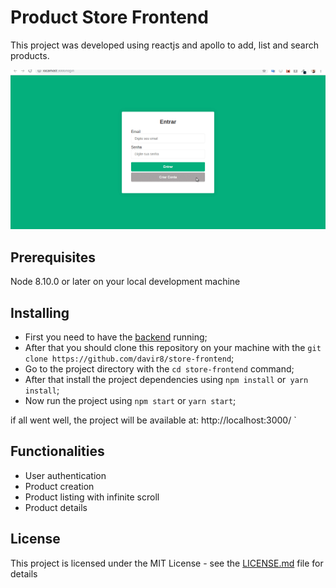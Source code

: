 # Product Store Frontend

This project was developed using reactjs and apollo to add, list and search products.

![](src/assets/presentation.gif)

## Prerequisites

Node 8.10.0 or later on your local development machine


## Installing

* First you need to have the [backend](https://github.com/davir8/store-backend) running;
* After that you should clone this repository on your machine with the `git clone https://github.com/davir8/store-frontend`;
* Go to the project directory with the `cd store-frontend` command;
* After that install the project dependencies using `npm install` or` yarn install`;
* Now run the project using `npm start` or `yarn start`;

if all went well, the project will be available at: http://localhost:3000/ `


## Functionalities

* User authentication
* Product creation
* Product listing with infinite scroll
* Product details


## License

This project is licensed under the MIT License - see the [LICENSE.md](LICENSE) file for details
